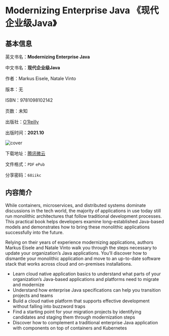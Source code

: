 # Modernizing Enterprise Java 《现代企业级Java》

## 基本信息

英文书名：**Modernizing Enterprise Java**

中文书名：**现代企业级Java**

作者：Markus Eisele, Natale Vinto

版本：无

ISBN：9781098102142

页数：未知

出版社：[O’Reilly](https://www.oreilly.com/library/view/modernizing-enterprise-java/9781098102135/)

出版时间：**2021.10**

<img :src="$withBase('/images/modernizing_enterprise_java.jpg')" alt="cover">

下载地址：[腾讯微云](https://share.weiyun.com/jG25Uyvm)

文件格式：`PDF` `ePub`

分享密码：`68iikc`

## 内容简介

While containers, microservices, and distributed systems dominate discussions in the tech world, the majority of applications in use today still run monolithic architectures that follow traditional development processes. This practical book helps developers examine long-established Java-based models and demonstrates how to bring these monolithic applications successfully into the future.

Relying on their years of experience modernizing applications, authors Markus Eisele and Natale Vinto walk you through the steps necessary to update your organization’s Java applications. You’ll discover how to dismantle your monolithic application and move to an up-to-date software stack that works across cloud and on-premises installations.

- Learn cloud native application basics to understand what parts of your organization’s Java-based applications and platforms need to migrate and modernize
- Understand how enterprise Java specifications can help you transition projects and teams
- Build a cloud native platform that supports effective development without falling into buzzword traps
- Find a starting point for your migration projects by identifying candidates and staging them through modernization steps
- Discover how to complement a traditional enterprise Java application with components on top of containers and Kubernetes
